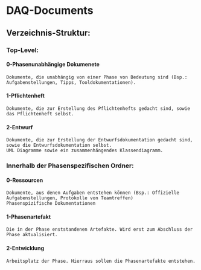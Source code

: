 # DAQ-Documents
## Verzeichnis-Struktur:
### Top-Level:
#### 0-Phasenunabhängige Dokumenete
	Dokumente, die unabhängig von einer Phase von Bedeutung sind (Bsp.: Aufgabenstellungen, Tipps, Tooldokumentationen).
#### 1-Pflichtenheft
	Dokumente, die zur Erstellung des Pflichtenhefts gedacht sind, sowie das Pflichtenheft selbst.
#### 2-Entwurf
	Dokumente, die zur Erstellung der Entwurfsdokumentation gedacht sind, sowie die Entwurfsdokumentation selbst.
	UML Diagramme sowie ein zusammenhängendes Klassendiagramm.
### Innerhalb der Phasenspezifischen Ordner:
#### 0-Ressourcen
	Dokumente, aus denen Aufgaben entstehen können (Bsp.: Offizielle Aufgabenstellungen, Protokolle von Teamtreffen)
	Phasenspizifische Dokumentationen
#### 1-Phasenartefakt
	Die in der Phase enststandenen Artefakte. Wird erst zum Abschluss der Phase aktualisiert.
#### 2-Entwicklung
	Arbeitsplatz der Phase. Hierraus sollen die Phasenartefakte entstehen.

